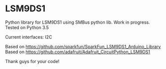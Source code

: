 # LSM9DS1
Python library for LSM9DS1 using SMBus python lib. Work in progress.
Tested on Python 3.5

Current interfaces:
I2C

Based on https://github.com/sparkfun/SparkFun_LSM9DS1_Arduino_Library
Based on https://github.com/adafruit/Adafruit_CircuitPython_LSM9DS1

Thank guys for your code!